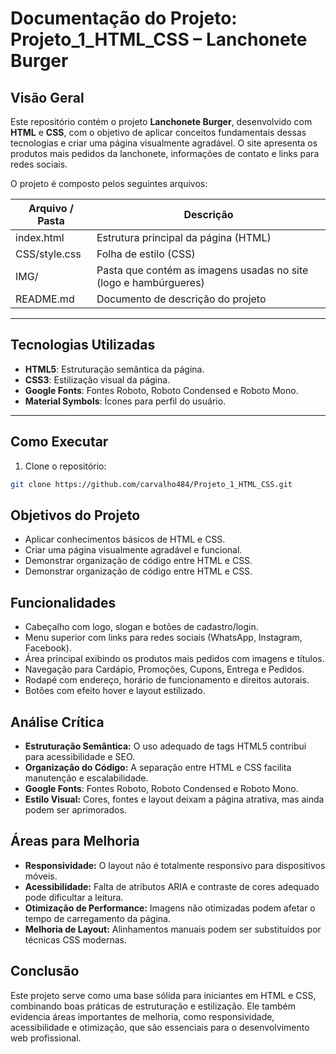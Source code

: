 # Documentação do Projeto: Projeto_1_HTML_CSS – Lanchonete Burger

## Visão Geral
Este repositório contém o projeto **Lanchonete Burger**, desenvolvido com **HTML** e **CSS**, com o objetivo de aplicar conceitos fundamentais dessas tecnologias e criar uma página visualmente agradável. O site apresenta os produtos mais pedidos da lanchonete, informações de contato e links para redes sociais.

O projeto é composto pelos seguintes arquivos:

| Arquivo / Pasta | Descrição |
|-----------------|-----------|
| index.html      | Estrutura principal da página (HTML) |
| CSS/style.css   | Folha de estilo (CSS) |
| IMG/            | Pasta que contém as imagens usadas no site (logo e hambúrgueres) |
| README.md       | Documento de descrição do projeto |

---

## Tecnologias Utilizadas
- **HTML5**: Estruturação semântica da página.
- **CSS3**: Estilização visual da página.
- **Google Fonts**: Fontes Roboto, Roboto Condensed e Roboto Mono.
- **Material Symbols**: Ícones para perfil do usuário.

---

## Como Executar
1. Clone o repositório:
```bash
git clone https://github.com/carvalho484/Projeto_1_HTML_CSS.git
````

## Objetivos do Projeto
- Aplicar conhecimentos básicos de HTML e CSS.
- Criar uma página visualmente agradável e funcional.
- Demonstrar organização de código entre HTML e CSS.
- Demonstrar organização de código entre HTML e CSS.

## Funcionalidades
- Cabeçalho com logo, slogan e botões de cadastro/login.
- Menu superior com links para redes sociais (WhatsApp, Instagram, Facebook).
- Área principal exibindo os produtos mais pedidos com imagens e títulos.
- Navegação para Cardápio, Promoções, Cupons, Entrega e Pedidos.
- Rodapé com endereço, horário de funcionamento e direitos autorais.
- Botões com efeito hover e layout estilizado.

## Análise Crítica
- **Estruturação Semântica:** O uso adequado de tags HTML5 contribui para acessibilidade e SEO.
- **Organização do Código:** A separação entre HTML e CSS facilita manutenção e escalabilidade.
- **Google Fonts**: Fontes Roboto, Roboto Condensed e Roboto Mono.
- **Estilo Visual:** Cores, fontes e layout deixam a página atrativa, mas ainda podem ser aprimorados.

## Áreas para Melhoria
- **Responsividade:** O layout não é totalmente responsivo para dispositivos móveis.
- **Acessibilidade:** Falta de atributos ARIA e contraste de cores adequado pode dificultar a leitura.
- **Otimização de Performance:** Imagens não otimizadas podem afetar o tempo de carregamento da página.
- **Melhoria de Layout:** Alinhamentos manuais podem ser substituídos por técnicas CSS modernas.

## Conclusão
Este projeto serve como uma base sólida para iniciantes em HTML e CSS, combinando boas práticas de estruturação e estilização. Ele também evidencia áreas importantes de melhoria, como responsividade, acessibilidade e otimização, que são essenciais para o desenvolvimento web profissional.
